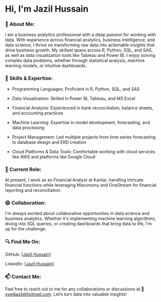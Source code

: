 # Hi, I'm Jazil Hussain
### 👀 About Me:
I am a business analytics professional with a deep passion for working with data. With experience across financial analytics, business intelligence, and data science, I thrive on transforming raw data into actionable insights that drive business growth. My skillset spans across R, Python, SQL, and SAS, as well as data visualization tools like Tableau and Power BI. I enjoy solving complex data problems, whether through statistical analysis, machine learning models, or intuitive dashboards.

### 💫 Skills & Expertise:

- Programming Languages: Proficient in R, Python, SQL, and SAS

- Data Visualization: Skilled in Power BI, Tableau, and MS Excel

- Financial Analysis: Experienced in bank reconciliation, balance sheets, and accounting practices

- Machine Learning: Expertise in model development, forecasting, and data processing

- Project Management: Led multiple projects from time series forecasting to database design and ERD creation

- Cloud Platforms & Data Tools: Comfortable working with cloud services like AWS and platforms like Google Cloud


### 💼 Current Role:

At present, I work as an Financial Analyst at Kantar, handling intricate financial functions while leveraging Maconomy and OneStream for financial reporting and reconciliation.

### 😄 Collaboration:

I'm always excited about collaborative opportunities in data science and business analytics. Whether it's implementing machine learning algorithms, diving into SQL queries, or creating dashboards that bring data to life, I'm up for the challenge.

### 🔍 Find Me On:

GitHub: [[Jazil Hussain]
](https://github.com/jazil277)

LinkedIn: [[Jazil Hussain]
](https://www.linkedin.com/in/jazil-hussain-258826218/)
### 📫 Contact Me:

Feel free to reach out to me for any collaborations or discussions at 📧 syedjazil@hotmail.com. Let’s turn data into valuable insights!
